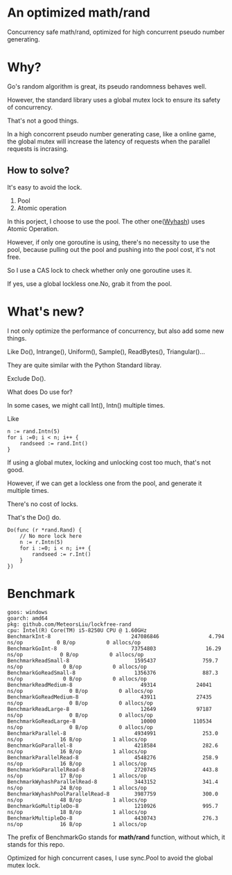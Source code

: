 # An optimized math/rand

Concurrency safe math/rand, optimized for high concurrent pseudo number generating.

# Why?
Go's random algorithm is great, its pseudo randomness behaves well.

However, the standard library uses a global mutex lock to ensure its safety of concurrency.

That's not a good things.

In a high concorrent pseudo number generating case, like a online game, the global mutex will increase the latency of requests when the parallel requests is incrasing.

## How to solve?

It's easy to avoid the lock.

1. Pool
2. Atomic operation

In this porject, I choose to use the pool. The other one([Wyhash](https://github.com/MeteorsLiu/wyhash)) uses Atomic Operation.

However, if only one goroutine is using, there's no necessity to use the pool, because pulling out the pool and pushing into the pool cost, it's not free.


So I use a CAS lock to check whether only one goroutine uses it.

If yes, use a global lockless one.No, grab it from the pool.


# What's new?

I not only optimize the performance of concurrency, but also add some new things.

Like Do(), Intrange(), Uniform(), Sample(), ReadBytes(), Triangular()...

They are quite similar with the Python Standard libray.

Exclude Do().

What does Do use for?

In some cases, we might call Int(), Intn() multiple times.

Like
```
n := rand.Intn(5)
for i :=0; i < n; i++ {
    randseed := rand.Int()
}
```

If using a global mutex, locking and unlocking cost too much, that's not good.

However, if we can get a lockless one from the pool, and generate it multiple times.

There's no cost of locks.

That's the Do() do.

```
Do(func (r *rand.Rand) {
    // No more lock here
    n := r.Intn(5)
    for i :=0; i < n; i++ {
        randseed := r.Int()
    }
})

```


# Benchmark

```
goos: windows
goarch: amd64
pkg: github.com/MeteorsLiu/lockfree-rand
cpu: Intel(R) Core(TM) i5-8250U CPU @ 1.60GHz
BenchmarkInt-8                          247086846                4.794 ns/op           0 B/op          0 allocs/op
BenchmarkGoInt-8                        73754803                16.29 ns/op            0 B/op          0 allocs/op
BenchmarkReadSmall-8                     1595437               759.7 ns/op             0 B/op          0 allocs/op
BenchmarkGoReadSmall-8                   1356376               887.3 ns/op             0 B/op          0 allocs/op
BenchmarkReadMedium-8                      49314             24041 ns/op               0 B/op          0 allocs/op
BenchmarkGoReadMedium-8                    43911             27435 ns/op               0 B/op          0 allocs/op
BenchmarkReadLarge-8                       12649             97187 ns/op               0 B/op          0 allocs/op
BenchmarkGoReadLarge-8                     10000            110534 ns/op               0 B/op          0 allocs/op
BenchmarkParallel-8                      4934991               253.0 ns/op            16 B/op          1 allocs/op
BenchmarkGoParallel-8                    4218584               282.6 ns/op            16 B/op          1 allocs/op
BenchmarkParallelRead-8                  4548276               258.9 ns/op            16 B/op          1 allocs/op
BenchmarkGoParallelRead-8                2720745               443.8 ns/op            17 B/op          1 allocs/op
BenchmarkWyhashParallelRead-8            3443152               341.4 ns/op            24 B/op          1 allocs/op
BenchmarkWyhashPoolParallelRead-8        3987759               300.0 ns/op            48 B/op          1 allocs/op
BenchmarkGoMultipleDo-8                  1210926               995.7 ns/op            18 B/op          1 allocs/op
BenchmarkMultipleDo-8                    4430743               276.3 ns/op            16 B/op          1 allocs/op
```
The prefix of BenchmarkGo stands for **math/rand** function, without which, it stands for this repo.

Optimized for high concurrent cases, I use sync.Pool to avoid the global mutex lock.
